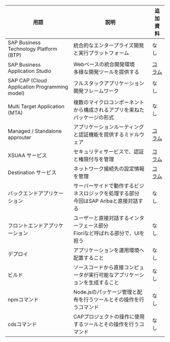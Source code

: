 | 用語                                 | 説明                                             | 追加資料 |
|--------------------------------------|--------------------------------------------------|----------|
| SAP Business Technology Platform (BTP) | 統合的なエンタープライズ開発と実行プラットフォーム       | なし      |
| SAP Business Application Studio      | Webベースの統合開発環境 <br> 多様な開発ツールを提供する   | [コラム](./03_コラム/01_DevSpace.md)      |
| SAP CAP (Cloud Application Programming model)  | フルスタックアプリケーション開発フレームワーク       | なし      |
| Multi Target Application (MTA)       | 複数のマイクロコンポーネントから構成されるアプリを束ねたパッケージの形式 | なし      |
| Managed / Standalone approuter       | アプリケーションルーティングと認証機能を提供するミドルウェア | [コラム](./03_コラム/04_managedApprouter.md)      |
| XSUAA サービス                                | セキュリティサービスで、認証と権限付与を管理      | [コラム](./03_コラム/06_XSUAA_Destination.md.md)  |
| Destination サービス                   | ネットワーク接続先の設定情報を管理                | [コラム](./03_コラム/06_XSUAA_Destination.md.md)      |
| バックエンドアプリケーション                   | サーバーサイドで動作するビジネスロジックを処理する部分 <br> 今回はSAP Aribaと直接対話する   | なし      |
| フロントエンドアプリケーション                   | ユーザーと直接対話するインターフェース部分 <br> Fioriなど呼ばれる部分で、UIを担う       | なし      |
| デプロイ                             | アプリケーションを運用環境へ配置すること                  | なし      |
| ビルド                               | ソースコードから直接コンピュータが実行可能なアプリケーションを生成すること  | なし      |
| npmコマンド                          | Node.jsのパッケージ管理と配布を行うツールとその操作を行うコマンド   | なし      |
| cdsコマンド                          | CAPプロジェクトの操作に使用するツールとその操作を行うコマンド       | なし      |
